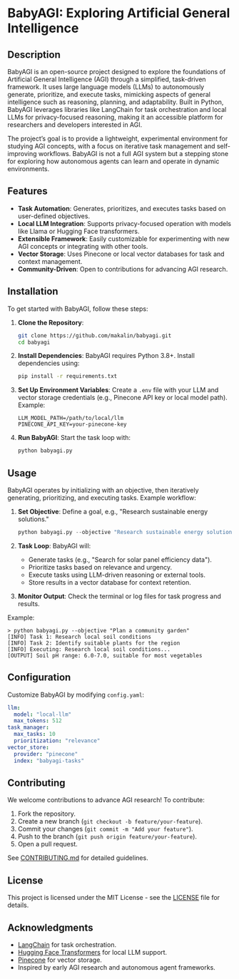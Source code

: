 # BabyAGI: Exploring Artificial General Intelligence

## Description
BabyAGI is an open-source project designed to explore the foundations of Artificial General Intelligence (AGI) through a simplified, task-driven framework. It uses large language models (LLMs) to autonomously generate, prioritize, and execute tasks, mimicking aspects of general intelligence such as reasoning, planning, and adaptability. Built in Python, BabyAGI leverages libraries like LangChain for task orchestration and local LLMs for privacy-focused reasoning, making it an accessible platform for researchers and developers interested in AGI.

The project’s goal is to provide a lightweight, experimental environment for studying AGI concepts, with a focus on iterative task management and self-improving workflows. BabyAGI is not a full AGI system but a stepping stone for exploring how autonomous agents can learn and operate in dynamic environments.

## Features
- **Task Automation**: Generates, prioritizes, and executes tasks based on user-defined objectives.
- **Local LLM Integration**: Supports privacy-focused operation with models like Llama or Hugging Face transformers.
- **Extensible Framework**: Easily customizable for experimenting with new AGI concepts or integrating with other tools.
- **Vector Storage**: Uses Pinecone or local vector databases for task and context management.
- **Community-Driven**: Open to contributions for advancing AGI research.

## Installation
To get started with BabyAGI, follow these steps:

1. **Clone the Repository**:
   ```sh
   git clone https://github.com/makalin/babyagi.git
   cd babyagi
   ```

2. **Install Dependencies**:
   BabyAGI requires Python 3.8+. Install dependencies using:
   ```sh
   pip install -r requirements.txt
   ```

3. **Set Up Environment Variables**:
   Create a `.env` file with your LLM and vector storage credentials (e.g., Pinecone API key or local model path). Example:
   ```plaintext
   LLM_MODEL_PATH=/path/to/local/llm
   PINECONE_API_KEY=your-pinecone-key
   ```

4. **Run BabyAGI**:
   Start the task loop with:
   ```sh
   python babyagi.py
   ```

## Usage
BabyAGI operates by initializing with an objective, then iteratively generating, prioritizing, and executing tasks. Example workflow:

1. **Set Objective**:
   Define a goal, e.g., "Research sustainable energy solutions."
   ```python
   python babyagi.py --objective "Research sustainable energy solutions"
   ```

2. **Task Loop**:
   BabyAGI will:
   - Generate tasks (e.g., "Search for solar panel efficiency data").
   - Prioritize tasks based on relevance and urgency.
   - Execute tasks using LLM-driven reasoning or external tools.
   - Store results in a vector database for context retention.

3. **Monitor Output**:
   Check the terminal or log files for task progress and results.

Example:
```
> python babyagi.py --objective "Plan a community garden"
[INFO] Task 1: Research local soil conditions
[INFO] Task 2: Identify suitable plants for the region
[INFO] Executing: Research local soil conditions...
[OUTPUT] Soil pH range: 6.0-7.0, suitable for most vegetables
```

## Configuration
Customize BabyAGI by modifying `config.yaml`:
```yaml
llm:
  model: "local-llm"
  max_tokens: 512
task_manager:
  max_tasks: 10
  prioritization: "relevance"
vector_store:
  provider: "pinecone"
  index: "babyagi-tasks"
```

## Contributing
We welcome contributions to advance AGI research! To contribute:
1. Fork the repository.
2. Create a new branch (`git checkout -b feature/your-feature`).
3. Commit your changes (`git commit -m "Add your feature"`).
4. Push to the branch (`git push origin feature/your-feature`).
5. Open a pull request.

See [CONTRIBUTING.md](CONTRIBUTING.md) for detailed guidelines.

## License
This project is licensed under the MIT License - see the [LICENSE](LICENSE) file for details.

## Acknowledgments
- [LangChain](https://github.com/hwchase17/langchain) for task orchestration.
- [Hugging Face Transformers](https://github.com/huggingface/transformers) for local LLM support.
- [Pinecone](https://www.pinecone.io/) for vector storage.
- Inspired by early AGI research and autonomous agent frameworks.

